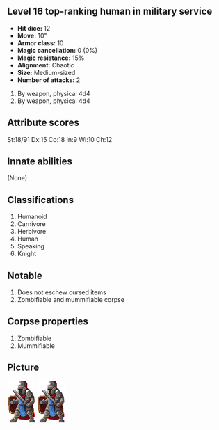 ## Level 16 top-ranking human in military service
- **Hit dice:** 12
- **Move:** 10"
- **Armor class:** 10
- **Magic cancellation:** 0 (0%)
- **Magic resistance:** 15%
- **Alignment:** Chaotic
- **Size:** Medium-sized
- **Number of attacks:** 2
1. By weapon, physical 4d4
2. By weapon, physical 4d4
## Attribute scores
St:18/91 Dx:15 Co:18 In:9 Wi:10 Ch:12
## Innate abilities
(None)
## Classifications
1. Humanoid
2. Carnivore
3. Herbivore
4. Human
5. Speaking
6. Knight
## Notable
1. Does not eschew cursed items
2. Zombifiable and mummifiable corpse
## Corpse properties
1. Zombifiable
2. Mummifiable
## Picture
![Captain](https://github.com/hyvanmielenpelit/GnollHackTileSet/blob/main/Monsters/captain/captain.png) ![Captain](https://github.com/hyvanmielenpelit/GnollHackTileSet/blob/main/Monsters/captain/captain_female.png)
